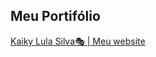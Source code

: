 ## Meu Portifólio
[Kaiky Lula Silva🎭 | Meu website]([https://kazinn-69.github.io/curricul0](https://kaiky-lula.github.io/curricul0/)/)

